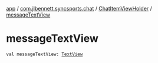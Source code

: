 [app](../../index.md) / [com.jlbennett.syncsports.chat](../index.md) / [ChatItemViewHolder](index.md) / [messageTextView](./message-text-view.md)

# messageTextView

`val messageTextView: `[`TextView`](https://developer.android.com/reference/android/widget/TextView.html)